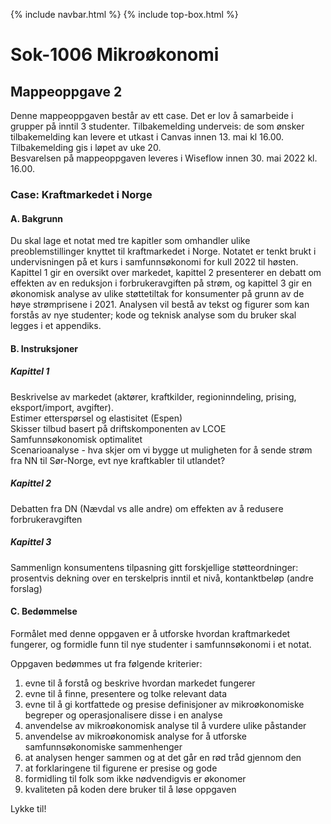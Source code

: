 {% include navbar.html %} {% include top-box.html %}
# Sok-1006 Mikroøkonomi

## Mappeoppgave 2    

Denne mappeoppgaven består av ett case. Det er lov å samarbeide i grupper på inntil 3 studenter. Tilbakemelding underveis: de som ønsker tilbakemelding kan levere et utkast i Canvas innen 13. mai kl 16.00. Tilbakemelding gis i løpet av uke 20.         
Besvarelsen på mappeoppgaven leveres i Wiseflow innen 30. mai 2022 kl. 16.00.

### Case: Kraftmarkedet i Norge   

#### A. Bakgrunn       

Du skal lage et notat med tre kapitler som omhandler ulike preoblemstillinger knyttet til kraftmarkedet i Norge. Notatet er tenkt brukt i undervisningen på et kurs i samfunnsøkonomi for kull 2022 til høsten. Kapittel 1 gir en oversikt over markedet, kapittel 2 presenterer en debatt om effekten av en reduksjon i forbrukeravgiften på strøm, og kapittel 3 gir en økonomisk analyse av ulike støttetiltak for konsumenter på grunn av de høye strømprisene i 2021. Analysen vil bestå av tekst og figurer som kan forstås av nye studenter; kode og teknisk analyse som du bruker skal legges i et appendiks.
   

#### B. Instruksjoner      
##### Kapittel 1     
Beskrivelse av markedet (aktører, kraftkilder, regioninndeling, prising, eksport/import, avgifter).     
Estimer etterspørsel og elastisitet (Espen)      
Skisser tilbud basert på driftskomponenten av LCOE       
Samfunnsøkonomisk optimalitet  
Scenarioanalyse - hva skjer om vi bygge ut muligheten for å sende strøm fra NN til Sør-Norge, evt nye kraftkabler til utlandet?       


##### Kapittel 2

Debatten fra DN (Nævdal vs alle andre) om effekten av å redusere forbrukeravgiften      

##### Kapittel 3

Sammenlign konsumentens tilpasning gitt forskjellige støtteordninger: prosentvis dekning over en terskelpris inntil et nivå, kontanktbeløp (andre forslag)

#### C. Bedømmelse    
Formålet med denne oppgaven er å utforske hvordan kraftmarkedet fungerer, og formidle funn til nye studenter i samfunnsøkonomi i et notat.
 

Oppgaven bedømmes ut fra følgende kriterier:

1. evne til å forstå og beskrive hvordan markedet fungerer
2. evne til å finne, presentere og tolke relevant data 
3. evne til å gi kortfattede og presise definisjoner av mikroøkonomiske begreper og operasjonalisere disse i en analyse
4. anvendelse av mikroøkonomisk analyse til å vurdere ulike påstander
5. anvendelse av mikroøkonomisk analyse for å utforske samfunnsøkonomiske sammenhenger
6. at analysen henger sammen og at det går en rød tråd gjennom den
7. at forklaringene til figurene er presise og gode
8. formidling til folk som ikke nødvendigvis er økonomer
9. kvaliteten på koden dere bruker til å løse oppgaven

 




Lykke til!




